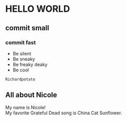 # HELLO WORLD
## commit small
### commit fast
- Be silent
- Be sneaky
- Be freaky deaky
- Be cool

~~~
Richardpotato
~~~

## All about Nicole
My name is Nicole!  
My favorite Grateful Dead song is China Cat Sunflower.